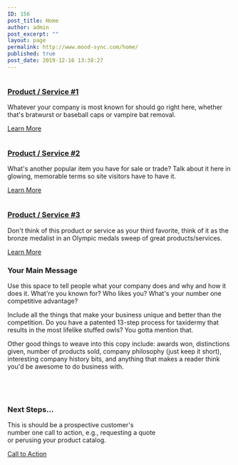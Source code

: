 ```yaml
---
ID: 156
post_title: Home
author: admin
post_excerpt: ""
layout: page
permalink: http://www.mood-sync.com/home/
published: true
post_date: 2019-12-16 13:38:27
---
```

<!-- wp:columns {"columns":3,"className":"is-services"} --><div class="wp-block-columns has-3-columns is-services"><!-- wp:column --><div class="wp-block-column"><!-- wp:image --><figure class="wp-block-image"><img alt="" src="http://www.mood-sync.com/wp-content/uploads/2019/08/home-1.jpg"></figure><!-- /wp:image --><!-- wp:heading {"level":3} --><h3><a href="#">Product / Service #1</a></h3><!-- /wp:heading --><!-- wp:paragraph --><p>Whatever your company is most known for should go right here, whether that's bratwurst or baseball caps or vampire bat removal.</p><!-- /wp:paragraph --><!-- wp:paragraph --><p><a href="#">Learn More</a></p><!-- /wp:paragraph --></div><!-- /wp:column --><!-- wp:column --><div class="wp-block-column"><!-- wp:image --><figure class="wp-block-image"><img alt="" src="http://www.mood-sync.com/wp-content/uploads/2019/08/home-2.jpg"></figure><!-- /wp:image --><!-- wp:heading {"level":3} --><h3><a href="#">Product / Service #2</a></h3><!-- /wp:heading --><!-- wp:paragraph --><p>What's another popular item you have for sale or trade? Talk about it here in glowing, memorable terms so site visitors have to have it.</p><!-- /wp:paragraph --><!-- wp:paragraph --><p><a href="#">Learn More</a></p><!-- /wp:paragraph --></div><!-- /wp:column --><!-- wp:column --><div class="wp-block-column"><!-- wp:image --><figure class="wp-block-image"><img alt="" src="http://www.mood-sync.com/wp-content/uploads/2019/08/home-2.jpg"></figure><!-- /wp:image --><!-- wp:heading {"level":3} --><h3><a href="#">Product / Service #3</a></h3><!-- /wp:heading --><!-- wp:paragraph --><p>Don't think of this product or service as your third favorite, think of it as the bronze medalist in an Olympic medals sweep of great products/services.</p><!-- /wp:paragraph --><!-- wp:paragraph --><p><a href="#">Learn More</a></p><!-- /wp:paragraph --></div><!-- /wp:column --></div><!-- /wp:columns --><!-- wp:columns {"className":"is-main-message"} --><div class="wp-block-columns has-2-columns is-main-message"><!-- wp:column --><div class="wp-block-column"><!-- wp:heading {"level":3} --><h3>Your Main Message</h3><!-- /wp:heading --><!-- wp:paragraph --><p>Use this space to tell people what your company does and why and how it does it. What're you known for? Who likes you? What's your number one competitive advantage?</p><!-- /wp:paragraph --><!-- wp:paragraph --><p>Include all the things that make your business unique and better than the competition. Do you have a patented 13-step process for taxidermy that results in the most lifelike stuffed owls? You gotta mention that.</p><!-- /wp:paragraph --><!-- wp:paragraph --><p>Other good things to weave into this copy include: awards won, distinctions given, number of products sold, company philosophy (just keep it short), interesting company history bits, and anything that makes a reader think you'd be awesome to do business with.</p><!-- /wp:paragraph --></div><!-- /wp:column --><!-- wp:column --><div class="wp-block-column"><!-- wp:image {"align":"center"} --><div class="wp-block-image"><figure class="aligncenter"><img alt="" src="http://www.mood-sync.com/wp-content/uploads/2019/08/home-4.jpg"></figure></div><!-- /wp:image --></div><!-- /wp:column --></div><!-- /wp:columns --><!-- wp:spacer {"height":27} --><div class="wp-block-spacer" style="height:27px" aria-hidden="true"></div><!-- /wp:spacer --><!-- wp:heading {"level":3} --><h3>Next Steps...</h3><!-- /wp:heading --><!-- wp:coblocks/row {"columns":2,"layout":"66-33","coblocks":{"id":"77123959945"}} --><div class="wp-block-coblocks-row coblocks-row-77123959945" data-columns="2" data-layout="66-33"><div class="wp-block-coblocks-row__inner has-medium-gutter has-no-padding has-no-margin is-stacked-on-mobile"><!-- wp:coblocks/column {"width":"66","coblocks":{"id":"771240515"}} --><div class="wp-block-coblocks-column coblocks-column-771240515" style="width:66%"><div class="wp-block-coblocks-column__inner has-no-padding has-no-margin"><!-- wp:paragraph --><p>This is should be a prospective customer's number one call to action, e.g., requesting a quote or perusing your product catalog.</p><!-- /wp:paragraph --></div></div><!-- /wp:coblocks/column --><!-- wp:coblocks/column {"width":"33","coblocks":{"id":"771240519"}} --><div class="wp-block-coblocks-column coblocks-column-771240519" style="width:33%"><div class="wp-block-coblocks-column__inner has-no-padding has-no-margin"><!-- wp:button {"align":"center"} --><div class="wp-block-button aligncenter"><a href="/contact/" class="wp-block-button__link">Call to Action</a></div><!-- /wp:button --></div></div><!-- /wp:coblocks/column --></div></div><!-- /wp:coblocks/row -->